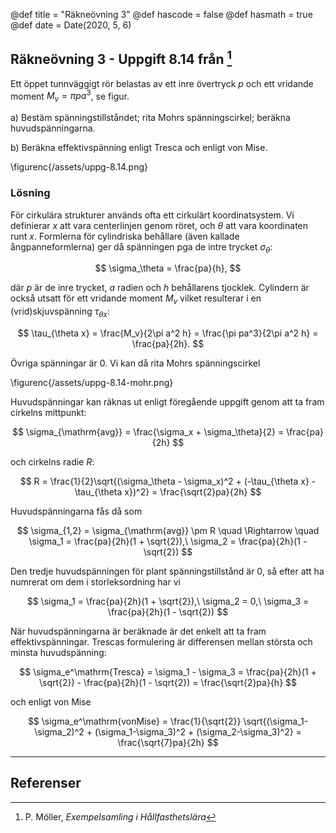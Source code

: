 @def title = "Räkneövning 3"
@def hascode = false
@def hasmath = true
@def date = Date(2020, 5, 6)

## Räkneövning 3 - Uppgift 8.14 från [^moller]

Ett öppet tunnväggigt rör belastas av ett inre övertryck $p$ och ett vridande moment $M_v = \pi pa^3$, se figur.

a) Bestäm spänningstillståndet; rita Mohrs spänningscirkel; beräkna huvudspänningarna.

b) Beräkna effektivspänning enligt Tresca och enligt von Mise.

\figurenc{/assets/uppg-8.14.png}

### Lösning

För cirkulära strukturer används ofta ett cirkulärt koordinatsystem. Vi definierar $x$ att vara centerlinjen genom röret, och $\theta$ att vara koordinaten runt $x$. Formlerna för cylindriska behållare (även kallade ångpanneformlerna) ger då spänningen pga de intre trycket $\sigma_\theta$:

$$
\sigma_\theta = \frac{pa}{h},
$$

där $p$ är de inre trycket, $a$ radien och $h$ behållarens tjocklek. Cylindern är också utsatt för ett vridande moment $M_v$ vilket resulterar i en (vrid)skjuvspänning $\tau_{\theta x}$:

$$
\tau_{\theta x} = \frac{M_v}{2\pi a^2 h} = \frac{\pi pa^3}{2\pi a^2 h} = \frac{pa}{2h}.
$$

Övriga spänningar är 0. Vi kan då rita Mohrs spänningscirkel

\figurenc{/assets/uppg-8.14-mohr.png}

Huvudspänningar kan räknas ut enligt föregående uppgift genom att ta fram cirkelns mittpunkt:

$$
\sigma_{\mathrm{avg}} = \frac{\sigma_x + \sigma_\theta}{2} = \frac{pa}{2h}
$$

och cirkelns radie $R$:

$$
R = \frac{1}{2}\sqrt{(\sigma_\theta - \sigma_x)^2 + (-\tau_{\theta x} - \tau_{\theta x})^2} = \frac{\sqrt{2}pa}{2h}
$$

Huvudspänningarna fås då som

$$
\sigma_{1,2} = \sigma_{\mathrm{avg}} \pm R \quad \Rightarrow \quad \sigma_1 = \frac{pa}{2h}(1 + \sqrt{2}),\ \sigma_2 = \frac{pa}{2h}(1 - \sqrt{2})
$$

Den tredje huvudspänningen för plant spänningstillstånd är 0, så efter att ha numrerat om dem i storleksordning har vi

$$
\sigma_1 = \frac{pa}{2h}(1 + \sqrt{2}),\ \sigma_2 = 0,\ \sigma_3 = \frac{pa}{2h}(1 - \sqrt{2})
$$


När huvudspänningarna är beräknade är det enkelt att ta fram effektivspänningar. Trescas formulering är differensen mellan största och minsta huvudspänning:

$$
\sigma_e^\mathrm{Tresca} = \sigma_1 - \sigma_3 = \frac{pa}{2h}(1 + \sqrt{2}) - \frac{pa}{2h}(1 - \sqrt{2}) = \frac{\sqrt{2}pa}{h}
$$

och enligt von Mise

$$
\sigma_e^\mathrm{vonMise} = \frac{1}{\sqrt{2}} \sqrt{(\sigma_1-\sigma_2)^2 + (\sigma_1-\sigma_3)^2 + (\sigma_2-\sigma_3)^2} = \frac{\sqrt{7}pa}{2h}
$$

---

## Referenser

[^moller]: P. Möller, *Exempelsamling i Hållfasthetslära*
[^extra]: *Extra övningsexempel i hållfasthetslära för TME061*
